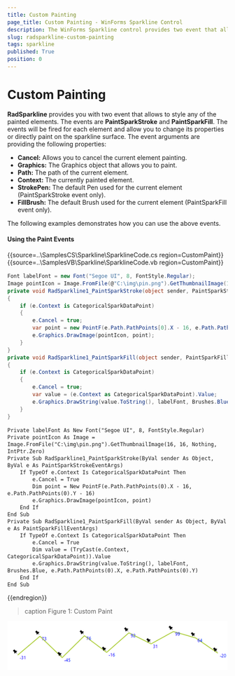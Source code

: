 ```yaml
---
title: Custom Painting
page_title: Custom Painting - WinForms Sparkline Control
description: The WinForms Sparkline control provides two event that allows to style any of the painted elements.
slug: radsparkline-custom-painting
tags: sparkline
published: True
position: 0
---
```


# Custom Painting

__RadSparkline__ provides you with two event that allows to style any of the painted elements. The events are __PaintSparkStroke__ and __PaintSparkFill__. The events will be fired for each element and allow you to change its properties or directly paint on the sparkline surface. The event arguments are providing the following properties:
* __Cancel:__ Allows you to cancel the current element painting.
* __Graphics:__ The Graphics object that allows you to paint. 
* __Path:__ The path of the current element. 
* __Context:__ The currently painted element.
* __StrokePen:__ The default Pen used for the current element (PaintSparkStroke event only).
* __FillBrush:__ The default Brush used for the current element (PaintSparkFill event only).


The following examples demonstrates how you can use the above events.

#### Using the Paint Events 

{{source=..\SamplesCS\Sparkline\SparklineCode.cs region=CustomPaint}} 
{{source=..\SamplesVB\Sparkline\SparklineCode.vb region=CustomPaint}}
````C#
Font labelFont = new Font("Segoe UI", 8, FontStyle.Regular);
Image pointIcon = Image.FromFile(@"C:\img\pin.png").GetThumbnailImage(16, 16, null, IntPtr.Zero);
private void RadSparkline1_PaintSparkStroke(object sender, PaintSparkStrokeEventArgs e)
{
    if (e.Context is CategoricalSparkDataPoint)
    {
        e.Cancel = true;
        var point = new PointF(e.Path.PathPoints[0].X - 16, e.Path.PathPoints[0].Y - 16);
        e.Graphics.DrawImage(pointIcon, point);
    }
}
private void RadSparkline1_PaintSparkFill(object sender, PaintSparkFillEventArgs e)
{
    if (e.Context is CategoricalSparkDataPoint)
    {
        e.Cancel = true;
        var value = (e.Context as CategoricalSparkDataPoint).Value;
        e.Graphics.DrawString(value.ToString(), labelFont, Brushes.Blue, e.Path.PathPoints[0].X, e.Path.PathPoints[0].Y);
    }
}

````
````VB.NET
Private labelFont As New Font("Segoe UI", 8, FontStyle.Regular)
Private pointIcon As Image = Image.FromFile("C:\img\pin.png").GetThumbnailImage(16, 16, Nothing, IntPtr.Zero)
Private Sub RadSparkline1_PaintSparkStroke(ByVal sender As Object, ByVal e As PaintSparkStrokeEventArgs)
    If TypeOf e.Context Is CategoricalSparkDataPoint Then
        e.Cancel = True
        Dim point = New PointF(e.Path.PathPoints(0).X - 16, e.Path.PathPoints(0).Y - 16)
        e.Graphics.DrawImage(pointIcon, point)
    End If
End Sub
Private Sub RadSparkline1_PaintSparkFill(ByVal sender As Object, ByVal e As PaintSparkFillEventArgs)
    If TypeOf e.Context Is CategoricalSparkDataPoint Then
        e.Cancel = True
        Dim value = (TryCast(e.Context, CategoricalSparkDataPoint)).Value
        e.Graphics.DrawString(value.ToString(), labelFont, Brushes.Blue, e.Path.PathPoints(0).X, e.Path.PathPoints(0).Y)
    End If
End Sub

````
 

{{endregion}} 

>caption Figure 1: Custom Paint

![](images/sparkline-custom-paint001.png)


